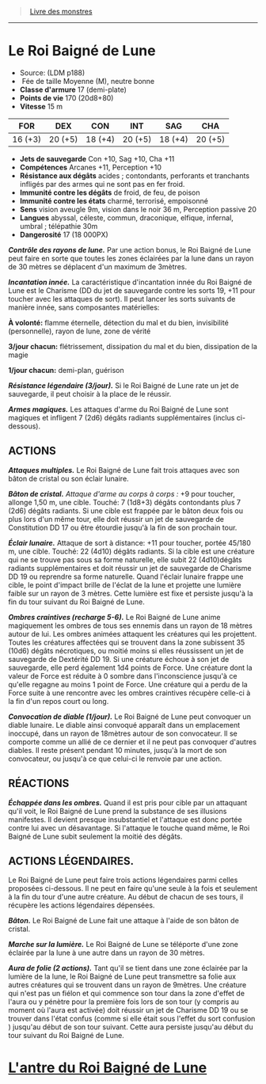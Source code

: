 ﻿> [Livre des monstres](tome_of_beasts.md)

---

# Le Roi Baigné de Lune

- Source: (LDM p188)
-  Fée de taille Moyenne (M), neutre bonne
- **Classe d'armure** 17 (demi-plate)
- **Points de vie** 170 (20d8+80)
- **Vitesse** 15 m

|FOR|DEX|CON|INT|SAG|CHA|
|---|---|---|---|---|---|
|16 (+3)|20 (+5)|18 (+4)|20 (+5)|18 (+4)|20 (+5)|

- **Jets de sauvegarde** Con +10, Sag +10, Cha +11
- **Compétences** Arcanes +11, Perception +10
- **Résistance aux dégâts** acides ; contondants, perforants et tranchants infligés par des armes qui ne sont pas en fer froid.
- **Immunité contre les dégâts** de froid, de feu, de poison
- **Immunité contre les états** charmé, terrorisé, empoisonné
- **Sens** vision aveugle 9m, vision dans le noir 36 m, Perception passive 20
- **Langues** abyssal, céleste, commun, draconique, elfique, infernal, umbral ; télépathie 30m
- **Dangerosité** 17 (18 000PX)

**_Contrôle des rayons de lune._** Par une action bonus, le Roi Baigné de Lune peut faire en sorte que toutes les zones éclairées par la lune dans un rayon de 30 mètres se déplacent d'un maximum de 3mètres.

**_Incantation innée._** La caractéristique d'incantation innée du Roi Baigné de Lune est le Charisme (DD du jet de sauvegarde contre les sorts 19, +11 pour toucher avec les attaques de sort). Il peut lancer les sorts suivants de manière innée, sans composantes matérielles:

**À volonté:** flamme éternelle, détection du mal et du bien, invisibilité (personnelle), rayon de lune, zone de vérité

**3/jour chacun:** flétrissement, dissipation du mal et du bien, dissipation de la magie

**1/jour chacun:** demi-plan, guérison

**_Résistance légendaire (3/jour)._** Si le Roi Baigné de Lune rate un jet de sauvegarde, il peut choisir à la place de le réussir.

**_Armes magiques._** Les attaques d'arme du Roi Baigné de Lune sont magiques et infligent 7 (2d6) dégâts radiants supplémentaires (inclus ci-dessous).

## ACTIONS

**_Attaques multiples._** Le Roi Baigné de Lune fait trois attaques avec son bâton de cristal ou son éclair lunaire.

**_Bâton de cristal._** _Attaque d'arme au corps à corps :_ +9 pour toucher, allonge 1,50 m, une cible. Touché: 7 (1d8+3) dégâts contondants plus 7 (2d6) dégâts radiants. Si une cible est frappée par le bâton deux fois ou plus lors d'un même tour, elle doit réussir un jet de sauvegarde de Constitution DD 17 ou être étourdie jusqu'à la fin de son prochain tour.

**_Éclair lunaire._** Attaque de sort à distance: +11 pour toucher, portée 45/180 m, une cible. Touché: 22 (4d10) dégâts radiants. Si la cible est une créature qui ne se trouve pas sous sa forme naturelle, elle subit 22 (4d10)dégâts radiants supplémentaires et doit réussir un jet de sauvegarde de Charisme DD 19 ou reprendre sa forme naturelle. Quand l'éclair lunaire frappe une cible, le point d'impact brille de l'éclat de la lune et projette une lumière faible sur un rayon de 3 mètres. Cette lumière est fixe et persiste jusqu'à la fin du tour suivant du Roi Baigné de Lune.

**_Ombres craintives (recharge 5-6)._** Le Roi Baigné de Lune anime magiquement les ombres de tous ses ennemis dans un rayon de 18 mètres autour de lui. Les ombres animées attaquent les créatures qui les projettent. Toutes les créatures affectées qui se trouvent dans la zone subissent 35 (10d6) dégâts nécrotiques, ou moitié moins si elles réussissent un jet de sauvegarde de Dextérité DD 19. Si une créature échoue à son jet de sauvegarde, elle perd également 1d4 points de Force. Une créature dont la valeur de Force est réduite à 0 sombre dans l'inconscience jusqu'à ce qu'elle regagne au moins 1 point de Force. Une créature qui a perdu de la Force suite à une rencontre avec les ombres craintives récupère celle-ci à la fin d'un repos court ou long.

**_Convocation de diable (1/jour)._** Le Roi Baigné de Lune peut convoquer un diable lunaire. Le diable ainsi convoqué apparaît dans un emplacement inoccupé, dans un rayon de 18mètres autour de son convocateur. Il se comporte comme un allié de ce dernier et il ne peut pas convoquer d'autres diables. Il reste présent pendant 10 minutes, jusqu'à la mort de son convocateur, ou jusqu'à ce que celui-ci le renvoie par une action.

## RÉACTIONS

**_Échappée dans les ombres._** Quand il est pris pour cible par un attaquant qu'il voit, le Roi Baigné de Lune prend la substance de ses illusions manifestes. Il devient presque insubstantiel et l'attaque est donc portée contre lui avec un désavantage. Si l'attaque le touche quand même, le Roi Baigné de Lune subit seulement la moitié des dégâts.

## ACTIONS LÉGENDAIRES.

Le Roi Baigné de Lune peut faire trois actions légendaires parmi celles proposées ci-dessous. Il ne peut en faire qu'une seule à la fois et seulement à la fin du tour d'une autre créature. Au début de chacun de ses tours, il récupère les actions légendaires dépensées.

**_Bâton._** Le Roi Baigné de Lune fait une attaque à l'aide de son bâton de cristal.

**_Marche sur la lumière._** Le Roi Baigné de Lune se téléporte d'une zone éclairée par la lune à une autre dans un rayon de 30 mètres.

**_Aura de folie (2 actions)._** Tant qu'il se tient dans une zone éclairée par la lumière de la lune, le Roi Baigné de Lune peut transmettre sa folie aux autres créatures qui se trouvent dans un rayon de 9mètres. Une créature qui n'est pas un fiélon et qui commence son tour dans la zone d'effet de l'aura ou y pénètre pour la première fois lors de son tour (y compris au moment où l'aura est activée) doit réussir un jet de Charisme DD 19 ou se trouver dans l'état confus (comme si elle était sous l'effet du sort confusion ) jusqu'au début de son tour suivant. Cette aura persiste jusqu'au début du tour suivant du Roi Baigné de Lune.

# [L'antre du Roi Baigné de Lune](tome_of_beasts.md#lantre-du-roi-baigne-de-lune)

